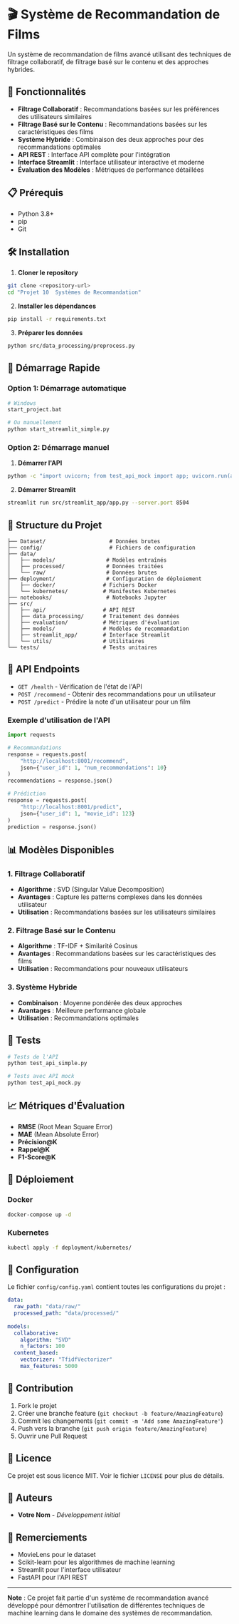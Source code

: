 # 🎬 Système de Recommandation de Films

Un système de recommandation de films avancé utilisant des techniques de filtrage collaboratif, de filtrage basé sur le contenu et des approches hybrides.

## 🚀 Fonctionnalités

- **Filtrage Collaboratif** : Recommandations basées sur les préférences des utilisateurs similaires
- **Filtrage Basé sur le Contenu** : Recommandations basées sur les caractéristiques des films
- **Système Hybride** : Combinaison des deux approches pour des recommandations optimales
- **API REST** : Interface API complète pour l'intégration
- **Interface Streamlit** : Interface utilisateur interactive et moderne
- **Évaluation des Modèles** : Métriques de performance détaillées

## 📋 Prérequis

- Python 3.8+
- pip
- Git

## 🛠️ Installation

1. **Cloner le repository**
```bash
git clone <repository-url>
cd "Projet 10  Systèmes de Recommandation"
```

2. **Installer les dépendances**
```bash
pip install -r requirements.txt
```

3. **Préparer les données**
```bash
python src/data_processing/preprocess.py
```

## 🚀 Démarrage Rapide

### Option 1: Démarrage automatique
```bash
# Windows
start_project.bat

# Ou manuellement
python start_streamlit_simple.py
```

### Option 2: Démarrage manuel

1. **Démarrer l'API**
```bash
python -c "import uvicorn; from test_api_mock import app; uvicorn.run(app, host='0.0.0.0', port=8001)"
```

2. **Démarrer Streamlit**
```bash
streamlit run src/streamlit_app/app.py --server.port 8504
```

## 📁 Structure du Projet

```
├── Dataset/                    # Données brutes
├── config/                     # Fichiers de configuration
├── data/
│   ├── models/                # Modèles entraînés
│   ├── processed/             # Données traitées
│   └── raw/                   # Données brutes
├── deployment/                # Configuration de déploiement
│   ├── docker/               # Fichiers Docker
│   └── kubernetes/           # Manifestes Kubernetes
├── notebooks/                 # Notebooks Jupyter
├── src/
│   ├── api/                  # API REST
│   ├── data_processing/      # Traitement des données
│   ├── evaluation/           # Métriques d'évaluation
│   ├── models/               # Modèles de recommandation
│   ├── streamlit_app/        # Interface Streamlit
│   └── utils/                # Utilitaires
└── tests/                    # Tests unitaires
```

## 🔧 API Endpoints

- `GET /health` - Vérification de l'état de l'API
- `POST /recommend` - Obtenir des recommandations pour un utilisateur
- `POST /predict` - Prédire la note d'un utilisateur pour un film

### Exemple d'utilisation de l'API

```python
import requests

# Recommandations
response = requests.post(
    "http://localhost:8001/recommend",
    json={"user_id": 1, "num_recommendations": 10}
)
recommendations = response.json()

# Prédiction
response = requests.post(
    "http://localhost:8001/predict",
    json={"user_id": 1, "movie_id": 123}
)
prediction = response.json()
```

## 📊 Modèles Disponibles

### 1. Filtrage Collaboratif
- **Algorithme** : SVD (Singular Value Decomposition)
- **Avantages** : Capture les patterns complexes dans les données utilisateur
- **Utilisation** : Recommandations basées sur les utilisateurs similaires

### 2. Filtrage Basé sur le Contenu
- **Algorithme** : TF-IDF + Similarité Cosinus
- **Avantages** : Recommandations basées sur les caractéristiques des films
- **Utilisation** : Recommandations pour nouveaux utilisateurs

### 3. Système Hybride
- **Combinaison** : Moyenne pondérée des deux approches
- **Avantages** : Meilleure performance globale
- **Utilisation** : Recommandations optimales

## 🧪 Tests

```bash
# Tests de l'API
python test_api_simple.py

# Tests avec API mock
python test_api_mock.py
```

## 📈 Métriques d'Évaluation

- **RMSE** (Root Mean Square Error)
- **MAE** (Mean Absolute Error)
- **Précision@K**
- **Rappel@K**
- **F1-Score@K**

## 🐳 Déploiement

### Docker
```bash
docker-compose up -d
```

### Kubernetes
```bash
kubectl apply -f deployment/kubernetes/
```

## 📝 Configuration

Le fichier `config/config.yaml` contient toutes les configurations du projet :

```yaml
data:
  raw_path: "data/raw/"
  processed_path: "data/processed/"
  
models:
  collaborative:
    algorithm: "SVD"
    n_factors: 100
  content_based:
    vectorizer: "TfidfVectorizer"
    max_features: 5000
```

## 🤝 Contribution

1. Fork le projet
2. Créer une branche feature (`git checkout -b feature/AmazingFeature`)
3. Commit les changements (`git commit -m 'Add some AmazingFeature'`)
4. Push vers la branche (`git push origin feature/AmazingFeature`)
5. Ouvrir une Pull Request

## 📄 Licence

Ce projet est sous licence MIT. Voir le fichier `LICENSE` pour plus de détails.

## 👥 Auteurs

- **Votre Nom** - *Développement initial*

## 🙏 Remerciements

- MovieLens pour le dataset
- Scikit-learn pour les algorithmes de machine learning
- Streamlit pour l'interface utilisateur
- FastAPI pour l'API REST

---

**Note** : Ce projet fait partie d'un système de recommandation avancé développé pour démontrer l'utilisation de différentes techniques de machine learning dans le domaine des systèmes de recommandation.